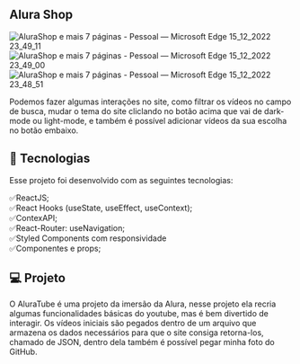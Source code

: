 ##  Alura Shop

![AluraShop e mais 7 páginas - Pessoal — Microsoft​ Edge 15_12_2022 23_49_11](https://user-images.githubusercontent.com/101364762/208015223-17f6453d-f385-4ed8-a76a-06508ac4bdde.png)
![AluraShop e mais 7 páginas - Pessoal — Microsoft​ Edge 15_12_2022 23_49_00](https://user-images.githubusercontent.com/101364762/208015225-bd72b541-1f0c-4f30-aa94-18403971c655.png)
![AluraShop e mais 7 páginas - Pessoal — Microsoft​ Edge 15_12_2022 23_48_51](https://user-images.githubusercontent.com/101364762/208015218-c6bfd827-966a-4aee-8135-1bfa0018e1a0.png)

Podemos fazer algumas interações no site, como filtrar os vídeos no campo de busca, mudar o tema do site cliclando no botão acima que vai de dark-mode ou light-mode, e também é possível adicionar vídeos da sua escolha no botão embaixo.

## 🚀 Tecnologias

Esse projeto foi desenvolvido com as seguintes tecnologias:

✅ReactJS;<br>
✅React Hooks (useState, useEffect, useContext);<br>
✅ContexAPI;<br>
✅React-Router: useNavigation;<br>
✅Styled Components com responsividade<br>
✅Componentes e props;<br>


## 💻 Projeto

O AluraTube é uma projeto da imersão da Alura, nesse projeto ela recria algumas funcionalidades básicas do youtube, mas é bem divertido de interagir. Os vídeos iniciais são pegados dentro de um arquivo que armazena os dados necessários para que o site consiga retorna-los, chamado de JSON, dentro dela também é possível pegar minha foto do GitHub.



